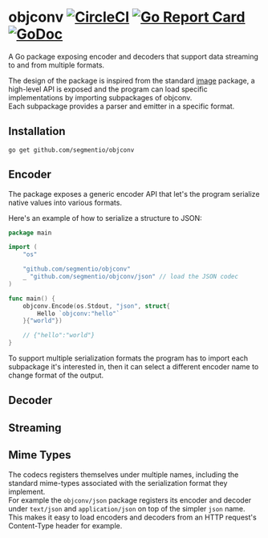 objconv [![CircleCI](https://circleci.com/gh/segmentio/objconv.svg?style=shield)](https://circleci.com/gh/segmentio/objconv) [![Go Report Card](https://goreportcard.com/badge/github.com/segmentio/objconv)](https://goreportcard.com/report/github.com/segmentio/objconv) [![GoDoc](https://godoc.org/github.com/segmentio/objconv?status.svg)](https://godoc.org/github.com/segmentio/objconv)
=======

A Go package exposing encoder and decoders that support data streaming to and
from multiple formats.

The design of the package is inspired from the standard [image](https://golang.org/pkg/image/)
package, a high-level API is exposed and the program can load specific
implementations by importing subpackages of objconv.  
Each subpackage provides a parser and emitter in a specific format.

Installation
------------

```shell
go get github.com/segmentio/objconv
```

Encoder
-------

The package exposes a generic encoder API that let's the program serialize
native values into various formats.

Here's an example of how to serialize a structure to JSON:
```go
package main

import (
    "os"

    "github.com/segmentio/objconv"
    _ "github.com/segmentio/objconv/json" // load the JSON codec
)

func main() {
    objconv.Encode(os.Stdout, "json", struct{
        Hello `objconv:"hello"`
    }{"world"})

    // {"hello":"world"}
}
```

To support multiple serialization formats the program has to import each
subpackage it's interested in, then it can select a different encoder name to
change format of the output.

Decoder
-------

Streaming
---------

Mime Types
----------

The codecs registers themselves under multiple names, including the standard
mime-types associated with the serialization format they implement.  
For example the `objconv/json` package registers its encoder and decoder under
`text/json` and `application/json` on top of the simpler `json` name.  
This makes it easy to load encoders and decoders from an HTTP request's
Content-Type header for example.
